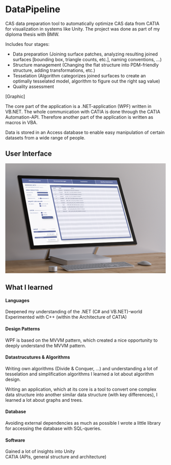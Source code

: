 # DataPipeline
CAS data preparation tool to automatically optimize CAS data from CATIA for visualization in systems like Unity. The project was done as part of my diploma thesis with BMW.

Includes four stages: 
- Data preparation
  (Joining surface patches, analyzing resulting joined surfaces [bounding box, triangle counts, etc.],
  naming conventions, ...)
- Structure management
  (Changing the flat structure into PDM-friendly structure, adding transformations, etc.)
- Tesselation
  (Algorithm categorizes joined surfaces to create an optimally tesselated model, 
    algorithm to figure out the right sag value)
- Quality assessment

[Graphic]

The core part of the application is a .NET-application (WPF) written in VB.NET. 
The whole communication with CATIA is done through the CATIA Automation-API. Therefore another part of the application is written as macros in VBA.

Data is stored in an Access database to enable easy manipulation of certain datasets from a wide range of people.

## User Interface

![alt text](https://raw.githubusercontent.com/maxvoi/DataPipeline/master/Img/UI.png)

## What I learned

#### Languages
Deepened my understanding of the .NET (C# and VB.NET)-world\
Experimented with C++ (within the Architecture of CATIA)

#### Design Patterns
WPF is based on the MVVM pattern, which created a nice opportunity to deeply understand the MVVM pattern.

#### Datastrucutures & Algorithms
Writing own algorithms (Divide & Conquer, ...) and understanding a lot of tesselation and simplification algorithms I learned a lot about algorithm design.

Writing an application, which at its core is a tool to convert one complex data structure into another similar data structure (with key differences), I learned a lot about graphs and trees. 

#### Database
Avoiding external dependencies as much as possible I wrote a little library for accessing the database with SQL-queries.

#### Software
Gained a lot of insights into Unity\
CATIA (APIs, general structure and architecture)

